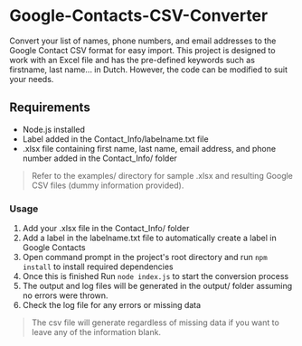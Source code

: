 # Google-Contacts-CSV-Converter

Convert your list of names, phone numbers, and email addresses to the Google Contact CSV format for easy import. 
This project is designed to work with an Excel file and has the pre-defined keywords such as firstname, last name... in Dutch. However, the code can be modified to suit your needs.

## Requirements
* Node.js installed
* Label added in the Contact_Info/labelname.txt file
* .xlsx file containing first name, last name, email address, and phone number added in the Contact_Info/ folder
>Refer to the examples/ directory for sample .xlsx and resulting Google CSV files (dummy information provided).


### Usage
1. Add your .xlsx file in the Contact_Info/ folder
2. Add a label in the labelname.txt file to automatically create a label in Google Contacts
3. Open command prompt in the project's root directory and run `npm install` to install required dependencies
4. Once this is finished Run `node index.js` to start the conversion process
4. The output and log files will be generated in the output/ folder assuming no errors were thrown.
5. Check the log file for any errors or missing data 
> The csv file will generate regardless of missing data if you want to leave any of the information blank.
